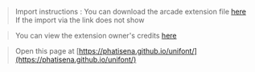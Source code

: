  
> Import instructions : You can download the arcade extension file [here](arcade-unifont.uf2) If the import via the link does not show 

> You can view the extension owner's credits [here](CREDIT.md)

> Open this page at [https://phatisena.github.io/unifont/](https://phatisena.github.io/unifont/)

